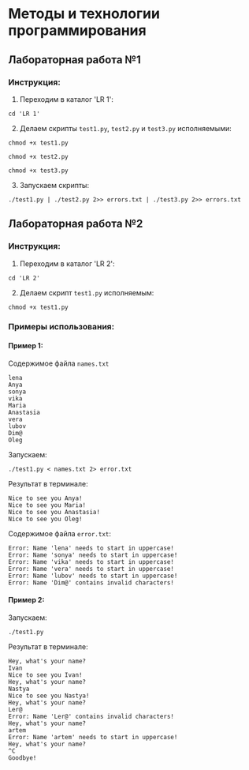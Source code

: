 # Методы и технологии программирования

## Лабораторная работа №1

### Инструкция:

1) Переходим в каталог 'LR 1':
```shell
cd 'LR 1'
```
2) Делаем скрипты `test1.py`, `test2.py` и `test3.py` исполняемыми:
```shell
chmod +x test1.py
```
```shell
chmod +x test2.py
```
```shell
chmod +x test3.py
```
3) Запускаем скрипты:
```shell
./test1.py | ./test2.py 2>> errors.txt | ./test3.py 2>> errors.txt
```

## Лабораторная работа №2

### Инструкция:

1) Переходим в каталог 'LR 2':
```shell
cd 'LR 2'
```
2) Делаем скрипт `test1.py` исполняемым:
```shell
chmod +x test1.py
```

### Примеры использования:

#### Пример 1:

Содержимое файла `names.txt`
```text
lena
Anya
sonya
vika
Maria
Anastasia
vera
lubov
Dim@
Oleg
```

Запускаем:
```shell
./test1.py < names.txt 2> error.txt
```

Результат в терминале:
```text
Nice to see you Anya!
Nice to see you Maria!
Nice to see you Anastasia!
Nice to see you Oleg!
```

Содержимое файла `error.txt`:
```text
Error: Name 'lena' needs to start in uppercase!
Error: Name 'sonya' needs to start in uppercase!
Error: Name 'vika' needs to start in uppercase!
Error: Name 'vera' needs to start in uppercase!
Error: Name 'lubov' needs to start in uppercase!
Error: Name 'Dim@' contains invalid characters!
```

#### Пример 2:

Запускаем:
```shell
./test1.py
```

Результат в терминале:
```text
Hey, what's your name?
Ivan
Nice to see you Ivan!
Hey, what's your name?
Nastya
Nice to see you Nastya!
Hey, what's your name?
Ler@
Error: Name 'Ler@' contains invalid characters!
Hey, what's your name?
artem
Error: Name 'artem' needs to start in uppercase!
Hey, what's your name?
^C
Goodbye!
```
